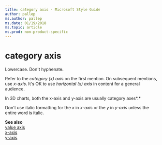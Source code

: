 ```yaml
---
title: category axis - Microsoft Style Guide
author: pallep
ms.author: pallep
ms.date: 01/19/2018
ms.topic: article
ms.prod: non-product-specific
---
```


# category axis

Lowercase. Don't hyphenate.

Refer to the *category (x) axis* on the first mention. On subsequent mentions, use *x-axis*. It's OK to use *horizontal (x) axis* in content for a general audience.

In 3D charts, both the x-axis and y-axis are usually category axes*.* 

Don't use italic formatting for the *x* in *x-axis* or the *y* in *y-axis* unless the entire word is italic.

**See also**  
 [
value axis](~/a-z-word-list-term-collections/v/value-axis.md)  
[x-axis](~/a-z-word-list-term-collections/x/x-axis.md)  
[y-axis](~/a-z-word-list-term-collections/y/y-axis.md)
